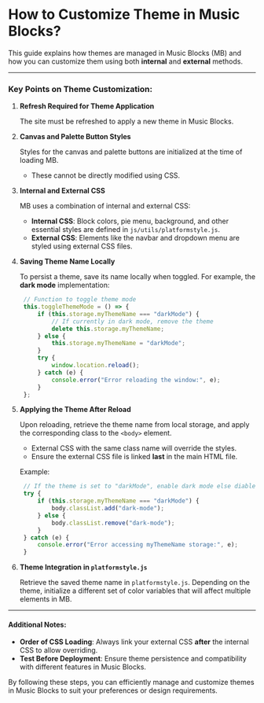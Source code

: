 # How to Customize Theme in Music Blocks?

This guide explains how themes are managed in Music Blocks (MB) and how you can customize them using both **internal** and **external** methods.

---

### Key Points on Theme Customization:

1. **Refresh Required for Theme Application**

   The site must be refreshed to apply a new theme in Music Blocks.

2. **Canvas and Palette Button Styles**

   Styles for the canvas and palette buttons are initialized at the time of loading MB.
   - These cannot be directly modified using CSS.

3. **Internal and External CSS**

   MB uses a combination of internal and external CSS:
   - **Internal CSS**: Block colors, pie menu, background, and other essential styles are defined in `js/utils/platformstyle.js`.
   - **External CSS**: Elements like the navbar and dropdown menu are styled using external CSS files.

4. **Saving Theme Name Locally**

   To persist a theme, save its name locally when toggled. For example, the **dark mode** implementation:
   ```javascript
    // Function to toggle theme mode
    this.toggleThemeMode = () => {
        if (this.storage.myThemeName === "darkMode") {
            // If currently in dark mode, remove the theme
            delete this.storage.myThemeName;
        } else {
            this.storage.myThemeName = "darkMode";
        }
        try {
            window.location.reload();
        } catch (e) {
            console.error("Error reloading the window:", e);
        }
    };
   ```

5. **Applying the Theme After Reload**

   Upon reloading, retrieve the theme name from local storage, and apply the corresponding class to the `<body>` element.
   - External CSS with the same class name will override the styles.
   - Ensure the external CSS file is linked **last** in the main HTML file.

   Example:
   ```javascript
    // If the theme is set to "darkMode", enable dark mode else diable
    try {
        if (this.storage.myThemeName === "darkMode") {
            body.classList.add("dark-mode");
        } else {
            body.classList.remove("dark-mode");
        }
    } catch (e) {
        console.error("Error accessing myThemeName storage:", e);
    }
   ```

6. **Theme Integration in `platformstyle.js`**

   Retrieve the saved theme name in `platformstyle.js`. Depending on the theme, initialize a different set of color variables that will affect multiple elements in MB.

---

#### Additional Notes:

- **Order of CSS Loading**: Always link your external CSS **after** the internal CSS to allow overriding.
- **Test Before Deployment**: Ensure theme persistence and compatibility with different features in Music Blocks.

By following these steps, you can efficiently manage and customize themes in Music Blocks to suit your preferences or design requirements.